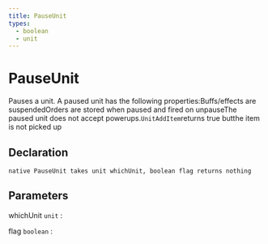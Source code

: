 ```yaml
---
title: PauseUnit
types:
  - boolean
  - unit
---
```


# PauseUnit
Pauses a unit. A paused unit has the following properties:Buffs/effects are suspendedOrders are stored when paused and fired on unpauseThe paused unit does not accept powerups.`UnitAddItem`returns true butthe item is not picked up

## Declaration

```jass
native PauseUnit takes unit whichUnit, boolean flag returns nothing
```

## Parameters
whichUnit `unit`
: 

flag `boolean`
: 
